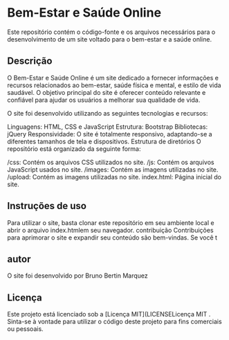 # Bem-Estar e Saúde Online
Este repositório contém o código-fonte e os arquivos necessários para o desenvolvimento de um site voltado para o bem-estar e a saúde online.

## Descrição
O Bem-Estar e Saúde Online é um site dedicado a fornecer informações e recursos relacionados ao bem-estar, saúde física e mental, e estilo de vida saudável. O objetivo principal do site é oferecer conteúdo relevante e confiável para ajudar os usuários a melhorar sua qualidade de vida.

O site foi desenvolvido utilizando as seguintes tecnologias e recursos:

Linguagens: HTML, CSS e JavaScript
Estrutura: Bootstrap
Bibliotecas: jQuery
Responsividade: O site é totalmente responsivo, adaptando-se a diferentes tamanhos de tela e dispositivos.
Estrutura de diretórios
O repositório está organizado da seguinte forma:

/css: Contém os arquivos CSS utilizados no site.
/js: Contém os arquivos JavaScript usados ​​no site.
/images: Contém as imagens utilizadas no site.
/upload: Contém as imagens utilizadas no site.
index.html: Página inicial do site.

## Instruções de uso
Para utilizar o site, basta clonar este repositório em seu ambiente local e abrir o arquivo index.htmlem seu navegador. 
contribuição
Contribuições para aprimorar o site e expandir seu conteúdo são bem-vindas. Se você t

## autor
O site foi desenvolvido por Bruno Bertin Marquez

## Licença
Este projeto está licenciado sob a [Licença MIT](LICENSELicença MIT . Sinta-se à vontade para utilizar o código deste projeto para fins comerciais ou pessoais.





